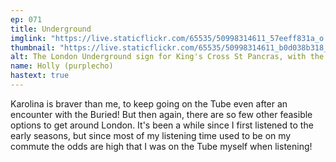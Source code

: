 ```yaml
---
ep: 071
title: Underground
imglink: "https://live.staticflickr.com/65535/50998314611_57eeff831a_o.jpg"
thumbnail: "https://live.staticflickr.com/65535/50998314611_b0d038b318_q.jpg"
alt: The London Underground sign for King's Cross St Pancras, with the quote "Not enough space to move, never enough to breathe" around it in capitals
name: Holly (purplecho)
hastext: true
---
```

Karolina is braver than me, to keep going on the Tube even after an encounter with the Buried! But then again, there are so few other feasible options to get around London. It's been a while since I first listened to the early seasons, but since most of my listening time used to be on my commute the odds are high that I was on the Tube myself when listening!